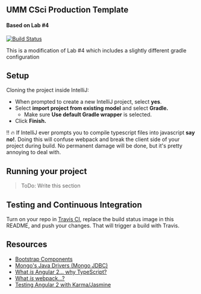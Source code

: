 ## UMM CSci Production Template
#### Based on Lab #4

[![Build Status](https://travis-ci.org/UMM-CSci-3601-S17/digital-display-garden-iteration-1-tony-ai-rj.svg?branch=dev-2)](https://travis-ci.org/UMM-CSci-3601-S17/digital-display-garden-iteration-1-tony-ai-rj)

This is a modification of Lab #4 which includes a slightly different
gradle configuration

## Setup

Cloning the project inside IntelliJ:

- When prompted to create a new IntelliJ project, select **yes**.
- Select **import project from existing model** and select **Gradle.**
  - Make sure **Use default Gradle wrapper** is selected.
- Click **Finish.**

:bangbang: :fire: If IntelliJ ever prompts you to compile typescript files into
javascript **say no!**. Doing this will confuse webpack and break the client
side of your project during build. No permanent damage will be done, but it's
pretty annoying to deal with.

## Running your project

> ToDo: Write this section

## Testing and Continuous Integration

Turn on your repo in [Travis CI][travis], replace the build status image in this README, and push your changes. That will trigger a build with Travis.

## Resources

- [Bootstrap Components][bootstrap]
- [Mongo's Java Drivers (Mongo JDBC)][mongo-jdbc]
- [What _is_ Angular 2... why TypeScript?][angular-2]
- [What _is_ webpack...?][whats-webpack]
- [Testing Angular 2 with Karma/Jasmine][angular2-karma-jasmine]

[angular-2]: https://www.infoq.com/articles/Angular2-TypeScript-High-Level-Overview
[angular2-karma-jasmine]: http://twofuckingdevelopers.com/2016/01/testing-angular-2-with-karma-and-jasmine/
[labtasks]: LABTASKS.md
[travis]: https://travis-ci.org/
[whats-webpack]: https://webpack.github.io/docs/what-is-webpack.html
[bootstrap]: https://getbootstrap.com/components/ 
[mongo-jdbc]: https://docs.mongodb.com/ecosystem/drivers/java/ 

